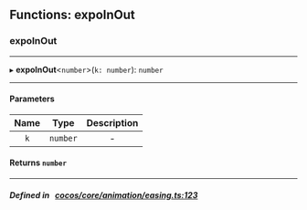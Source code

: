 ## Functions: expoInOut

### expoInOut


___
▸ **expoInOut**<`number`\>(`k: number`): `number`
___


#### Parameters

| Name | Type | Description |
| :------: | :------: | :------: |
| `k` | `number` | - |


#### Returns `number` 
___


##### Defined in &nbsp;   [cocos/core/animation/easing.ts:123](https://github.com/cocos-creator/engine/blob/c7bf6b8a9/cocos/core/animation/easing.ts#L123)&nbsp;
